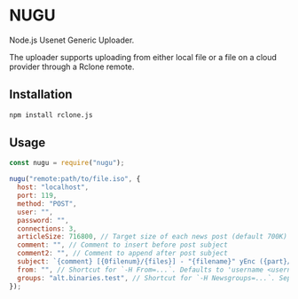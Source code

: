 # NUGU

Node.js Usenet Generic Uploader.

The uploader supports uploading from either local file or a file on a cloud provider through a Rclone remote.

## Installation

```sh
npm install rclone.js
```

## Usage

```js
const nugu = require("nugu");

nugu("remote:path/to/file.iso", {
  host: "localhost",
  port: 119,
  method: "POST",
  user: "",
  password: "",
  connections: 3,
  articleSize: 716800, // Target size of each news post (default 700K)
  comment: "", // Comment to insert before post subject
  comment2: "", // Comment to append after post subject
  subject: `{comment} [{0filenum}/{files}] - "{filename}" yEnc ({part}/{parts}) {filesize} {comment2}`,
  from: "", // Shortcut for `-H From=...`. Defaults to 'username <username@host>'.
  groups: "alt.binaries.test", // Shortcut for `-H Newsgroups=...`. Separate multiple groups with commas.
});
```
